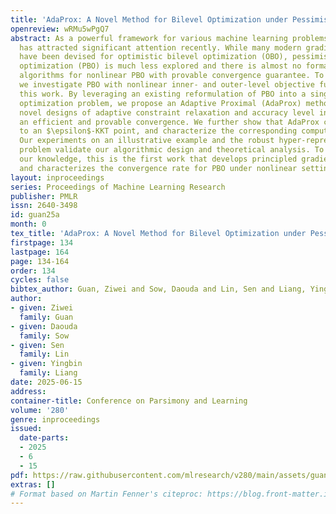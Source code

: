 ```yaml
---
title: 'AdaProx: A Novel Method for Bilevel Optimization under Pessimistic Framework'
openreview: wRMu5wPgQ7
abstract: As a powerful framework for various machine learning problems, bilevel optimization
  has attracted significant attention recently. While many modern gradient-based algorithms
  have been devised for optimistic bilevel optimization (OBO), pessimistic bilevel
  optimization (PBO) is much less explored and there is almost no formally designed
  algorithms for nonlinear PBO with provable convergence guarantee. To fill this gap,
  we investigate PBO with nonlinear inner- and outer-level objective functions in
  this work. By leveraging an existing reformulation of PBO into a single-level constrained
  optimization problem, we propose an Adaptive Proximal (AdaProx) method which features
  novel designs of adaptive constraint relaxation and accuracy level in order to guarantee
  an efficient and provable convergence. We further show that AdaProx converges sublinearly
  to an $\epsilon$-KKT point, and characterize the corresponding computational complexity.
  Our experiments on an illustrative example and the robust hyper-representation learning
  problem validate our algorithmic design and theoretical analysis. To the best of
  our knowledge, this is the first work that develops principled gradient-based algorithms
  and characterizes the convergence rate for PBO under nonlinear settings.
layout: inproceedings
series: Proceedings of Machine Learning Research
publisher: PMLR
issn: 2640-3498
id: guan25a
month: 0
tex_title: 'AdaProx: A Novel Method for Bilevel Optimization under Pessimistic Framework'
firstpage: 134
lastpage: 164
page: 134-164
order: 134
cycles: false
bibtex_author: Guan, Ziwei and Sow, Daouda and Lin, Sen and Liang, Yingbin
author:
- given: Ziwei
  family: Guan
- given: Daouda
  family: Sow
- given: Sen
  family: Lin
- given: Yingbin
  family: Liang
date: 2025-06-15
address:
container-title: Conference on Parsimony and Learning
volume: '280'
genre: inproceedings
issued:
  date-parts:
  - 2025
  - 6
  - 15
pdf: https://raw.githubusercontent.com/mlresearch/v280/main/assets/guan25a/guan25a.pdf
extras: []
# Format based on Martin Fenner's citeproc: https://blog.front-matter.io/posts/citeproc-yaml-for-bibliographies/
---
```

